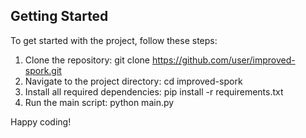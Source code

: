 ## Getting Started

To get started with the project, follow these steps:

1. Clone the repository: git clone https://github.com/user/improved-spork.git
2. Navigate to the project directory: cd improved-spork
3. Install all required dependencies: pip install -r requirements.txt
4. Run the main script: python main.py

Happy coding!
